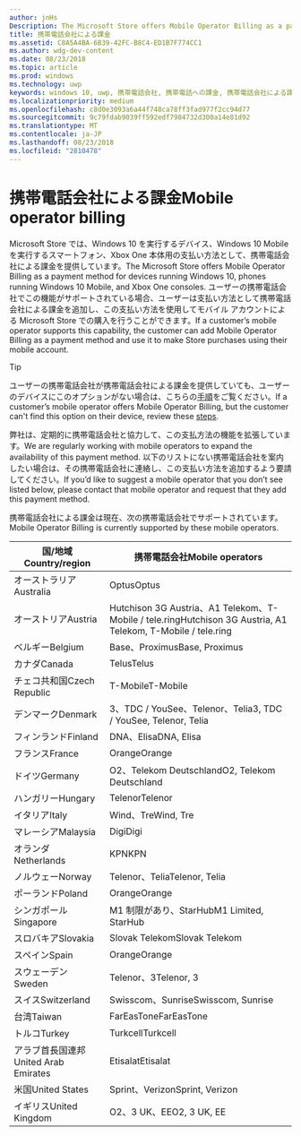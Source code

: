 ```yaml
---
author: jnHs
Description: The Microsoft Store offers Mobile Operator Billing as a payment method for mobile operators who support this capability.
title: 携帯電話会社による課金
ms.assetid: C8A5A4BA-6B39-42FC-B8C4-ED1B7F774CC1
ms.author: wdg-dev-content
ms.date: 08/23/2018
ms.topic: article
ms.prod: windows
ms.technology: uwp
keywords: windows 10, uwp, 携帯電話会社, 携帯電話への課金, 携帯電話会社による課金
ms.localizationpriority: medium
ms.openlocfilehash: c8d0e3093a6a44f748ca78ff3fad977f2cc94d77
ms.sourcegitcommit: 9c79fdab9039ff592edf7984732d300a14e81d92
ms.translationtype: MT
ms.contentlocale: ja-JP
ms.lasthandoff: 08/23/2018
ms.locfileid: "2810478"
---
```

# <a name="mobile-operator-billing"></a><span data-ttu-id="f997f-103">携帯電話会社による課金</span><span class="sxs-lookup"><span data-stu-id="f997f-103">Mobile operator billing</span></span>


<span data-ttu-id="f997f-104">Microsoft Store では、Windows 10 を実行するデバイス、Windows 10 Mobile を実行するスマートフォン、Xbox One 本体用の支払い方法として、携帯電話会社による課金を提供しています。</span><span class="sxs-lookup"><span data-stu-id="f997f-104">The Microsoft Store offers Mobile Operator Billing as a payment method for devices running Windows 10, phones running Windows 10 Mobile, and Xbox One consoles.</span></span> <span data-ttu-id="f997f-105">ユーザーの携帯電話会社でこの機能がサポートされている場合、ユーザーは支払い方法として携帯電話会社による課金を追加し、この支払い方法を使用してモバイル アカウントによる Microsoft Store での購入を行うことができます。</span><span class="sxs-lookup"><span data-stu-id="f997f-105">If a customer’s mobile operator supports this capability, the customer can add Mobile Operator Billing as a payment method and use it to make Store purchases using their mobile account.</span></span>

> [!TIP]
>  <span data-ttu-id="f997f-106">ユーザーの携帯電話会社が携帯電話会社による課金を提供していても、ユーザーのデバイスにこのオプションがない場合は、こちらの[手順](http://go.microsoft.com/fwlink/p/?LinkId=523993)をご覧ください。</span><span class="sxs-lookup"><span data-stu-id="f997f-106">If a customer’s mobile operator offers Mobile Operator Billing, but the customer can't find this option on their device, review these [steps](http://go.microsoft.com/fwlink/p/?LinkId=523993).</span></span>

<span data-ttu-id="f997f-107">弊社は、定期的に携帯電話会社と協力して、この支払方法の機能を拡張しています。</span><span class="sxs-lookup"><span data-stu-id="f997f-107">We are regularly working with mobile operators to expand the availability of this payment method.</span></span> <span data-ttu-id="f997f-108">以下のリストにない携帯電話会社を案内したい場合は、その携帯電話会社に連絡し、この支払い方法を追加するよう要請してください。</span><span class="sxs-lookup"><span data-stu-id="f997f-108">If you’d like to suggest a mobile operator that you don’t see listed below, please contact that mobile operator and request that they add this payment method.</span></span>

<span data-ttu-id="f997f-109">携帯電話会社による課金は現在、次の携帯電話会社でサポートされています。</span><span class="sxs-lookup"><span data-stu-id="f997f-109">Mobile Operator Billing is currently supported by these mobile operators.</span></span>

| <span data-ttu-id="f997f-110">国/地域</span><span class="sxs-lookup"><span data-stu-id="f997f-110">Country/region</span></span>  | <span data-ttu-id="f997f-111">携帯電話会社</span><span class="sxs-lookup"><span data-stu-id="f997f-111">Mobile operators</span></span>                 |
|-----------------|----------------------------------|
| <span data-ttu-id="f997f-112">オーストラリア</span><span class="sxs-lookup"><span data-stu-id="f997f-112">Australia</span></span>       | <span data-ttu-id="f997f-113">Optus</span><span class="sxs-lookup"><span data-stu-id="f997f-113">Optus</span></span>                            |
| <span data-ttu-id="f997f-114">オーストリア</span><span class="sxs-lookup"><span data-stu-id="f997f-114">Austria</span></span>         | <span data-ttu-id="f997f-115">Hutchison 3G Austria、A1 Telekom、T-Mobile / tele.ring</span><span class="sxs-lookup"><span data-stu-id="f997f-115">Hutchison 3G Austria, A1 Telekom, T-Mobile / tele.ring</span></span>  |
| <span data-ttu-id="f997f-116">ベルギー</span><span class="sxs-lookup"><span data-stu-id="f997f-116">Belgium</span></span>         | <span data-ttu-id="f997f-117">Base、Proximus</span><span class="sxs-lookup"><span data-stu-id="f997f-117">Base, Proximus</span></span>                   |
| <span data-ttu-id="f997f-118">カナダ</span><span class="sxs-lookup"><span data-stu-id="f997f-118">Canada</span></span>          | <span data-ttu-id="f997f-119">Telus</span><span class="sxs-lookup"><span data-stu-id="f997f-119">Telus</span></span>                            |
| <span data-ttu-id="f997f-120">チェコ共和国</span><span class="sxs-lookup"><span data-stu-id="f997f-120">Czech Republic</span></span>  | <span data-ttu-id="f997f-121">T-Mobile</span><span class="sxs-lookup"><span data-stu-id="f997f-121">T-Mobile</span></span>                         |
| <span data-ttu-id="f997f-122">デンマーク</span><span class="sxs-lookup"><span data-stu-id="f997f-122">Denmark</span></span>         | <span data-ttu-id="f997f-123">3、TDC / YouSee、Telenor、Telia</span><span class="sxs-lookup"><span data-stu-id="f997f-123">3, TDC / YouSee, Telenor, Telia</span></span>  |
| <span data-ttu-id="f997f-124">フィンランド</span><span class="sxs-lookup"><span data-stu-id="f997f-124">Finland</span></span>         | <span data-ttu-id="f997f-125">DNA、Elisa</span><span class="sxs-lookup"><span data-stu-id="f997f-125">DNA, Elisa</span></span>                       |
| <span data-ttu-id="f997f-126">フランス</span><span class="sxs-lookup"><span data-stu-id="f997f-126">France</span></span>          | <span data-ttu-id="f997f-127">Orange</span><span class="sxs-lookup"><span data-stu-id="f997f-127">Orange</span></span>                           |
| <span data-ttu-id="f997f-128">ドイツ</span><span class="sxs-lookup"><span data-stu-id="f997f-128">Germany</span></span>         | <span data-ttu-id="f997f-129">O2、Telekom Deutschland</span><span class="sxs-lookup"><span data-stu-id="f997f-129">O2, Telekom Deutschland</span></span>          |
| <span data-ttu-id="f997f-130">ハンガリー</span><span class="sxs-lookup"><span data-stu-id="f997f-130">Hungary</span></span>         | <span data-ttu-id="f997f-131">Telenor</span><span class="sxs-lookup"><span data-stu-id="f997f-131">Telenor</span></span>                          |
| <span data-ttu-id="f997f-132">イタリア</span><span class="sxs-lookup"><span data-stu-id="f997f-132">Italy</span></span>           | <span data-ttu-id="f997f-133">Wind、Tre</span><span class="sxs-lookup"><span data-stu-id="f997f-133">Wind, Tre</span></span>                        |
| <span data-ttu-id="f997f-134">マレーシア</span><span class="sxs-lookup"><span data-stu-id="f997f-134">Malaysia</span></span>        | <span data-ttu-id="f997f-135">Digi</span><span class="sxs-lookup"><span data-stu-id="f997f-135">Digi</span></span>                             |
| <span data-ttu-id="f997f-136">オランダ</span><span class="sxs-lookup"><span data-stu-id="f997f-136">Netherlands</span></span>     | <span data-ttu-id="f997f-137">KPN</span><span class="sxs-lookup"><span data-stu-id="f997f-137">KPN</span></span>                              |
| <span data-ttu-id="f997f-138">ノルウェー</span><span class="sxs-lookup"><span data-stu-id="f997f-138">Norway</span></span>          | <span data-ttu-id="f997f-139">Telenor、Telia</span><span class="sxs-lookup"><span data-stu-id="f997f-139">Telenor, Telia</span></span>                   |
| <span data-ttu-id="f997f-140">ポーランド</span><span class="sxs-lookup"><span data-stu-id="f997f-140">Poland</span></span>          | <span data-ttu-id="f997f-141">Orange</span><span class="sxs-lookup"><span data-stu-id="f997f-141">Orange</span></span>                           |
| <span data-ttu-id="f997f-142">シンガポール</span><span class="sxs-lookup"><span data-stu-id="f997f-142">Singapore</span></span>       | <span data-ttu-id="f997f-143">M1 制限があり、StarHub</span><span class="sxs-lookup"><span data-stu-id="f997f-143">M1 Limited, StarHub</span></span>              |
| <span data-ttu-id="f997f-144">スロバキア</span><span class="sxs-lookup"><span data-stu-id="f997f-144">Slovakia</span></span>        | <span data-ttu-id="f997f-145">Slovak Telekom</span><span class="sxs-lookup"><span data-stu-id="f997f-145">Slovak Telekom</span></span>                   |
| <span data-ttu-id="f997f-146">スペイン</span><span class="sxs-lookup"><span data-stu-id="f997f-146">Spain</span></span>           | <span data-ttu-id="f997f-147">Orange</span><span class="sxs-lookup"><span data-stu-id="f997f-147">Orange</span></span>                           |
| <span data-ttu-id="f997f-148">スウェーデン</span><span class="sxs-lookup"><span data-stu-id="f997f-148">Sweden</span></span>          | <span data-ttu-id="f997f-149">Telenor、3</span><span class="sxs-lookup"><span data-stu-id="f997f-149">Telenor, 3</span></span>                       |
| <span data-ttu-id="f997f-150">スイス</span><span class="sxs-lookup"><span data-stu-id="f997f-150">Switzerland</span></span>     | <span data-ttu-id="f997f-151">Swisscom、Sunrise</span><span class="sxs-lookup"><span data-stu-id="f997f-151">Swisscom, Sunrise</span></span>                |
| <span data-ttu-id="f997f-152">台湾</span><span class="sxs-lookup"><span data-stu-id="f997f-152">Taiwan</span></span>          | <span data-ttu-id="f997f-153">FarEasTone</span><span class="sxs-lookup"><span data-stu-id="f997f-153">FarEasTone</span></span>                       |
| <span data-ttu-id="f997f-154">トルコ</span><span class="sxs-lookup"><span data-stu-id="f997f-154">Turkey</span></span>          | <span data-ttu-id="f997f-155">Turkcell</span><span class="sxs-lookup"><span data-stu-id="f997f-155">Turkcell</span></span>                         |
| <span data-ttu-id="f997f-156">アラブ首長国連邦</span><span class="sxs-lookup"><span data-stu-id="f997f-156">United Arab Emirates</span></span> | <span data-ttu-id="f997f-157">Etisalat</span><span class="sxs-lookup"><span data-stu-id="f997f-157">Etisalat</span></span>                    |
| <span data-ttu-id="f997f-158">米国</span><span class="sxs-lookup"><span data-stu-id="f997f-158">United States</span></span>   | <span data-ttu-id="f997f-159">Sprint、Verizon</span><span class="sxs-lookup"><span data-stu-id="f997f-159">Sprint, Verizon</span></span>                  |
| <span data-ttu-id="f997f-160">イギリス</span><span class="sxs-lookup"><span data-stu-id="f997f-160">United Kingdom</span></span>  | <span data-ttu-id="f997f-161">O2、3 UK、EE</span><span class="sxs-lookup"><span data-stu-id="f997f-161">O2, 3 UK, EE</span></span>                     |

 



 


 

 




